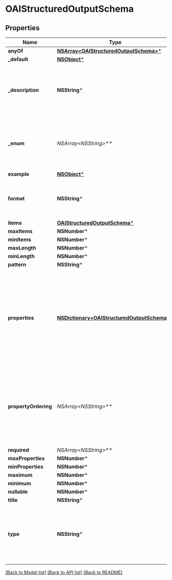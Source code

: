 # OAIStructuredOutputSchema

## Properties
Name | Type | Description | Notes
------------ | ------------- | ------------- | -------------
**anyOf** | [**NSArray&lt;OAIStructuredOutputSchema&gt;***](OAIStructuredOutputSchema) |  | [optional] 
**_default** | [**NSObject***]() |  | [optional] 
**_description** | **NSString*** | Provide a description of the schema to help the AI understand the schema. | [optional] 
**_enum** | **NSArray&lt;NSString*&gt;*** | When using type string and format enum pass a collection of enum values here. | [optional] 
**example** | [**NSObject***]() |  | [optional] 
**format** | **NSString*** | Format for string types. Can be null, date-time or enum. | [optional] 
**items** | [**OAIStructuredOutputSchema***](OAIStructuredOutputSchema) |  | [optional] 
**maxItems** | **NSNumber*** |  | [optional] 
**minItems** | **NSNumber*** |  | [optional] 
**maxLength** | **NSNumber*** |  | [optional] 
**minLength** | **NSNumber*** |  | [optional] 
**pattern** | **NSString*** |  | [optional] 
**properties** | [**NSDictionary&lt;OAIStructuredOutputSchema&gt;***](OAIStructuredOutputSchema) | Properties of an OBJECT schema. These are key value pairs where the key is the property name and the value is the schema for that property. | [optional] 
**propertyOrdering** | **NSArray&lt;NSString*&gt;*** | Pass an array of property names to specify the order of properties in the generated JSON object if required. | [optional] 
**required** | **NSArray&lt;NSString*&gt;*** |  | [optional] 
**maxProperties** | **NSNumber*** |  | [optional] 
**minProperties** | **NSNumber*** |  | [optional] 
**maximum** | **NSNumber*** |  | [optional] 
**minimum** | **NSNumber*** |  | [optional] 
**nullable** | **NSNumber*** |  | [optional] 
**title** | **NSString*** |  | [optional] 
**type** | **NSString*** | Primitive JSON schema types with a fallback CUSTOM for unknown values. | [optional] 

[[Back to Model list]](../README#documentation-for-models) [[Back to API list]](../README#documentation-for-api-endpoints) [[Back to README]](../README)


